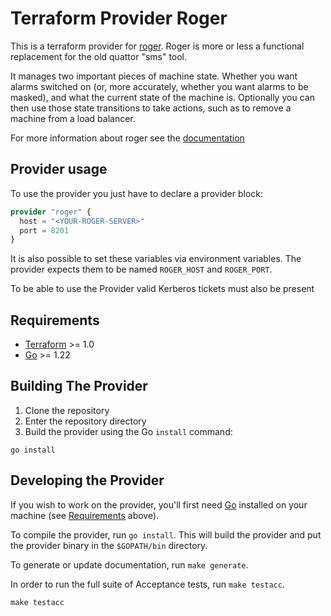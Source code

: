 # Terraform Provider Roger

This is a terraform provider for [roger](https://twiki.cern.ch/twiki/bin/view/Main/RogerClient). Roger is more or less a functional replacement for the old quattor "sms" tool.

It manages two important pieces of machine state. Whether you want alarms switched on (or, more accurately, whether you want alarms to be masked), and what the current state of the machine is. Optionally you can then use those state transitions to take actions, such as to remove a machine from a load balancer.

For more information about roger see the [documentation](https://twiki.cern.ch/twiki/bin/view/Main/RogerClient)

## Provider usage

To use the provider you just have to declare a provider block:

```terraform
provider "roger" {
  host = "<YOUR-ROGER-SERVER>"
  port = 8201
}

```

It is also possible to set these variables via environment variables. The provider expects them to be named `ROGER_HOST` and `ROGER_PORT`.

To be able to use the Provider valid Kerberos tickets must also be present

## Requirements

- [Terraform](https://developer.hashicorp.com/terraform/downloads) >= 1.0
- [Go](https://golang.org/doc/install) >= 1.22

## Building The Provider

1. Clone the repository
1. Enter the repository directory
1. Build the provider using the Go `install` command:

```shell
go install
```

## Developing the Provider

If you wish to work on the provider, you'll first need [Go](http://www.golang.org) installed on your machine (see [Requirements](#requirements) above).

To compile the provider, run `go install`. This will build the provider and put the provider binary in the `$GOPATH/bin` directory.

To generate or update documentation, run `make generate`.

In order to run the full suite of Acceptance tests, run `make testacc`.

```shell
make testacc
```

